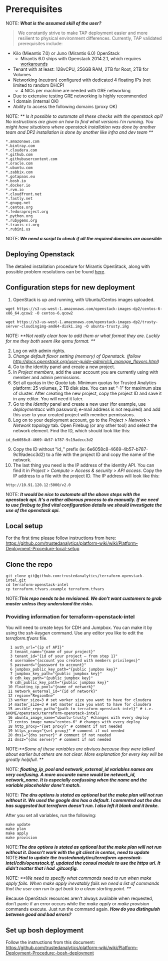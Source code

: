 
# Prerequisites
NOTE: _**What is the assumed skill of the user?**_
> We constantly strive to make TAP deployment easier and more resilient to physical environment differences. Currently, TAP validated prerequisites include:

* Kilo (Mieantis 7.0) or Juno (Mirantis 6.0) OpenStack
    * Mirantis 6.0 ships with Openstack 2014.2.1, which requires [workarounds](https://github.com/trustedanalytics/platform-wiki/wiki/Mirantis-OpenStack-Deployment#manual-steps)
* Tenant with at least: 128vCPU, 256GB RAM, 2TB for Root, 2TB for Volumes
* Networking (neutron) configured with dedicated 4 floating IPs (not limited to random DHCP)
    * 4 NICs per machine are needed with GRE networking
* Due to extensive testing GRE networking is highly recommended
* 1 domain (internal OK)
* Ability to access the following domains (proxy OK)

NOTE: _** Is it possible to automate all these checks with the openstack api? No instructions are given on how to find what versions i'm running. You might have situations where openstack installation was done by another team and DP2 installation is done by another like infra and dev team **_

```
*.amazonaws.com
*.bintray.com
*.cloudera.com
*.github.com
*.githubusercontent.com
*.oracle.com
*.ubuntu.com
*.zabbix.com
*.gotapaas.eu
*.bosh.io
*.docker.io
*.rvm.io
*.cloudfront.net
*.fastly.net
*.gnupg.net
*.centos.org
*.fedoraproject.org
*.python.org
*.rubygems.org
*.travis-ci.org
*.rubini.us
```

NOTE: _**We need a script to check if all the required domains are accesible**_

## Deploying Openstack

The detailed installation procedure for Mirantis OpenStack, along with possible problem resolutions can be found [here](https://github.com/trustedanalytics/platform-wiki/wiki/Mirantis-OpenStack-Deployment).

## Configuration steps for new deployment
1. OpenStack is up and running, with Ubuntu/Centos images uploaded. 

  ``` 
wget https://s3-us-west-1.amazonaws.com/openstack-images-dp2/centos-6-x86_64.qcow2 -O centos-6.qcow2
  ``` 
  ``` 
wget https://s3-us-west-1.amazonaws.com/openstack-images-dp2/trusty-server-cloudingimg-amd64-disk1.img -O ubuntu-trusty.img
  ```
NOTE: _**Not really clear how to add them or what format they are. Luckly for me they both seem like qemu format. **_
  
2. Log on with admin rights.
3. _Change default flavor setting (memory) of Openstack. (follow http://docs.openstack.org/user-guide-admin/cli_manage_flavors.html)_
9. Go to the identity panel and create a new project.
9. In _Project members_, add the user account you are currently using with member and admin permissions.
9. Set all quotas in the _Quota_ tab. Minimum quotas for Trusted Analytics platform: 25 volumes, 2 TB disk size. You can set “-1” for maximum size of cluster. After creating the new project, copy the project ID and save it in any editor. You will need it later.
9. Go to the _Identity_ panel and create a new user (for example, use _deploymentacc_ with password; e-mail address is not required) and add this user to your created project with member permissions. 
9. Log on to your deployment account, go to the _Project > Network > Network topology_ tab. Open Firebug (or any other tool) and select the network element. Find the ID, which should look like this: 
 
  ``` 
id_6e6058c8-4669-4b57-b787-9c19adecc3d2 
  ```
9. Copy the ID without "id_" prefix (ie: 6e6058c8-4669-4b57-b787-9c19adecc3d2) to a file with the project ID and copy the name of the network. 
9. The last thing you need is the IP address of the identity API. You can find it in _Project > Compute > Access & security > API access_. Copy the IP address to a file with the project ID. The IP address will look like this:

  ``` 
http://10.91.120.12:5000/v2.0 
  ```
NOTE: _**It would be nice to automate all the above steps with the openstack api. It's a rather alborous process to do manually. If we need to use firebug to find vital configuration details we should investigate the use of the openstack api.**_

## Local setup
For the first time please follow instructions from here: https://github.com/trustedanalytics/platform-wiki/wiki/Platform-Deployment-Procedure-local-setup


## Clone the repo
```
git clone git@github.com:trustedanalytics/terraform-openstack-intel.git
cd terraform-openstack-intel
cp terraform.tfvars.example terraform.tfvars
```
NOTE:_**This repo needs to be revisioned. We don't want customers to grab master unless they understand the risks.**_

### Providing information for terraform-openstack-intel
You will need to create keys for CDH and Jumpbox. You can make it by using the _ssh-keygen_ command. 
Use any editor you like to edit the _terraform.tfvars_ file.
```
  1 auth_url="{ip of API}"
  2 tenant_name="{name of your project}"
  3 tenant_id="{id of your project – from step 1}"
  4 username="{account you created with members privileges}"
  5 password="{password to account}"
  6 jumpbox_public_key_path="{public jumpbox key}"
  7 jumpbox_key_path="{public jumpbox key}"
  8 cdh_key_path="{public jumpbox key}"
  9 cdh_public_key_path="{public jumpbox key}"
 10 floating_ip_pool="{name of network}"
 11 network_external_id="{id of network}"
 12 region="RegionOne"
 13 worker_size=3 # set worker size you want to have for cloudera
 14 master_size=3 # set master size you want to have for cloudera
 15 ansible_repo_path="{path to terraform-openstack-intel}" # i.e. $HOME/openstack/terraform-openstack-intel/
 16 ubuntu_image_name="ubuntu-trusty" #changes with every deploy
 17 centos_image_name="centos-6" # changes with every deploy
 18 http_proxy="{set proxy}" # comment if not needed
 19 https_proxy="{set proxy}" # comment if not needed
 20 dns1="{dns server}" # comment if not needed
 21 dns2=”{dns server}" # comment if not needed
```
NOTE:_**Some of these variables are obviuos because they were talked about earlier but others are not clear. More explanation for every key will be greatly helpfull. **_

NOTE: _**floating_ip_pool and network_external_id variables names are very confusing. A more accurate name would be network_id, network_name. It is especially confussing when the name and the variable placeholder done't match.**_

NOTE: _**The dns options is stated as optional but the make plan will not run without it. We used the google dns has a default. I commnted out the dns has suggested but terraform doesn't run. I also left it blank and it broke.**_

After you set all variables, run the following:
```
make update
make plan
make apply
make provision
```
NOTE:_**The dns options is stated as optional but the make plan will not run without it. Doesn't work with the git client in centos, need to update**_
NOTE:_**Had to update the trustedanalytics/terraform-openstack-intel/cdh/openstack.tf. updated the consul module to use the https url. It didn't matter that i had .gitconfig.**_

NOTE: _**We need to specify what commands need to run when make apply fails. When make apply inevatably fails we need a list of commands that the user can run to get back to a clean starting point. **_

Because OpenStack resources aren’t always available when requested, don’t panic if an error occurs while the _make apply_ or 
_make provision_ commands execute. Just run the command again.
_**How do you distinguish between good and bad errors?**_

## Set up bosh deployment
Follow the instructions from this document: https://github.com/trustedanalytics/platform-wiki/wiki/Platform-Deployment-Procedure:-bosh-deployment
